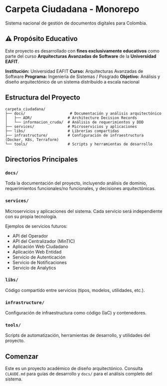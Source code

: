 # Carpeta Ciudadana - Monorepo

Sistema nacional de gestión de documentos digitales para Colombia.

## ⚠️ Propósito Educativo

Este proyecto es desarrollado con **fines exclusivamente educativos** como parte del curso **Arquitecturas Avanzadas de Software** de la **Universidad EAFIT**.

**Institución:** Universidad EAFIT
**Curso:** Arquitecturas Avanzadas de Software
**Programa:** Ingeniería de Sistemas / Posgrado
**Objetivo:** Análisis y diseño arquitectónico de un sistema distribuido a escala nacional

## Estructura del Proyecto

```
carpeta_ciudadana/
├── docs/                    # Documentación y análisis arquitectónico
│   ├── ADR/                # Architecture Decision Records
│   └── informacion_cruda/  # Análisis de requerimientos y DDD
├── services/               # Microservicios y aplicaciones
├── libs/                   # Librerías compartidas
├── infrastructure/         # Configuración de infraestructura (Docker, K8s, Terraform)
└── tools/                  # Scripts y herramientas de desarrollo
```

## Directorios Principales

### `docs/`
Toda la documentación del proyecto, incluyendo análisis de dominio, requerimientos funcionales/no funcionales, y decisiones arquitectónicas.

### `services/`
Microservicios y aplicaciones del sistema. Cada servicio será independiente con su propia tecnología.

Ejemplos de servicios futuros:
- API del Operador
- API del Centralizador (MinTIC)
- Aplicación Web Ciudadano
- Aplicación Web Entidad
- Servicio de Autenticación
- Servicio de Notificaciones
- Servicio de Analytics

### `libs/`
Código compartido entre servicios (tipos, modelos, utilidades, etc.).

### `infrastructure/`
Configuración de infraestructura como código (IaC) y contenedores.

### `tools/`
Scripts de automatización, herramientas de desarrollo, y utilidades del proyecto.

## Comenzar

Este es un proyecto académico de diseño arquitectónico. Consulta `CLAUDE.md` para guías de desarrollo y `docs/` para el análisis completo del sistema.

